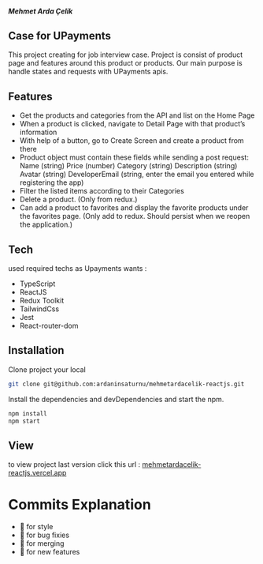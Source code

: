 ##### Mehmet Arda Çelik
## Case for UPayments

This project creating for job interview case. Project is consist of product page and features around this product or products. Our main purpose is handle states and requests with UPayments apis. 


## Features

- Get the products and categories from the API and list on the Home Page
- When a product is clicked, navigate to Detail Page with that product’s information
- With help of a button, go to Create Screen and create a product from there
- Product object must contain these fields while sending a post request:
   Name (string)
   Price (number)
   Category (string)
   Description (string)
   Avatar (string)
   DeveloperEmail (string, enter the email you entered while registering the app)
- Filter the listed items according to their Categories
- Delete a product. (Only from redux.)
- Can add a product to favorites and display the favorite products under the favorites page. (Only add to redux. Should persist when we reopen the application.)



## Tech

used required techs as Upayments wants :

- TypeScript 
- ReactJS  
- Redux Toolkit
- TailwindCss
- Jest
- React-router-dom

## Installation

Clone project your local
```sh
git clone git@github.com:ardaninsaturnu/mehmetardacelik-reactjs.git
```
Install the dependencies and devDependencies and start the npm.

```sh
npm install
npm start
```

## View 
to view project last version click this url : [mehmetardacelik-reactjs.vercel.app](https://mehmetardacelik-reactjs.vercel.app)

# Commits Explanation

- :rainbow: for style
- :microbe: for bug fixies
- :dna: for merging
- :fairy: for new features
